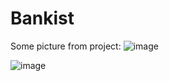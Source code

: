 # Bankist
Some picture from project:
![image](https://user-images.githubusercontent.com/86565241/194794254-11c06592-1bc4-4cad-9a40-3fec09e65ccc.png)

![image](https://user-images.githubusercontent.com/86565241/194794282-bc532afb-bc73-4fe5-9704-5cf58c2ce985.png)
